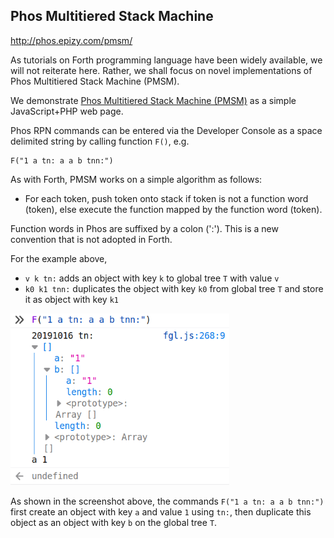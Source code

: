 ## Phos Multitiered Stack Machine

http://phos.epizy.com/pmsm/

As tutorials on Forth programming language have been widely available, we will not reiterate here. Rather, we shall focus on novel implementations of Phos Multitiered Stack Machine (PMSM).

We demonstrate [Phos Multitiered Stack Machine (PMSM)](http://phos.epizy.com/pmsm/) as a simple JavaScript+PHP web page.

Phos RPN commands can be entered via the Developer Console as a space delimited string by calling function `F()`, e.g.

```
F("1 a tn: a a b tnn:")
```

As with Forth, PMSM works on a simple algorithm as follows:

- For each token, push token onto stack if token is not a function word (token), else execute the function mapped by the function word (token).

Function words in Phos are suffixed by a colon (':'). This is a new convention that is not adopted in Forth.

For the example above, 

- `v k tn:` adds an object with key `k` to global tree `T` with value `v`
- `k0 k1 tnn:` duplicates the object with key `k0` from global tree `T` and store it as object with key `k1`

<img src="https://github.com/udexon/GOEHDOM/blob/master/phos.png" width="350" title="hover text">

As shown in the screenshot above, the commands `F("1 a tn: a a b tnn:")` first create an object with key `a` and value `1` using `tn:`, then duplicate this object as an object with key `b` on the global tree `T`.
